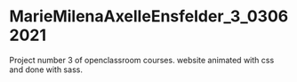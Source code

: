 # MarieMilenaAxelleEnsfelder_3_03062021
Project number 3 of openclassroom courses.
website animated with css and done with sass.
